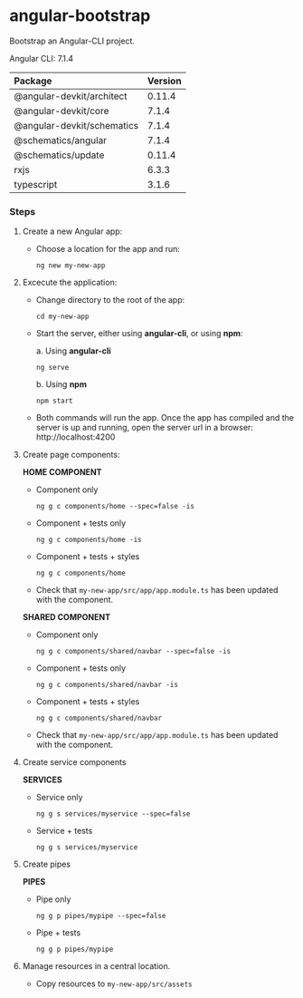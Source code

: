 # angular-bootstrap
Bootstrap an Angular-CLI project.

Angular CLI: 7.1.4

| Package                      | Version |
|:-----------------------------|:--------|
| @angular-devkit/architect    | 0.11.4  |
| @angular-devkit/core         | 7.1.4   |
| @angular-devkit/schematics   | 7.1.4   |
| @schematics/angular          | 7.1.4   |
| @schematics/update           | 0.11.4  |
| rxjs                         | 6.3.3   |
| typescript                   | 3.1.6   |

### Steps
1. Create a new Angular app:
  
    * Choose a location for the app and run:
  
          ng new my-new-app

2. Excecute the application:

    * Change directory to the root of the app:
  
          cd my-new-app
  
    * Start the server, either using **angular-cli**, or using **npm**:
  
      a. Using **angular-cli**
    
          ng serve
  
      b. Using **npm**
  
          npm start
   
    * Both commands will run the app. Once the app has compiled and the server is up and running, open the server url in a browser: http://localhost:4200
    
3. Create page components:
    
    **HOME COMPONENT**
      * Component only
      
            ng g c components/home --spec=false -is
          
      * Component + tests only
      
            ng g c components/home -is
       
      * Component + tests + styles
      
            ng g c components/home
            
      * Check that `my-new-app/src/app/app.module.ts` has been updated with the component.
  
    **SHARED COMPONENT**
      * Component only
      
            ng g c components/shared/navbar --spec=false -is
          
      * Component + tests only
      
            ng g c components/shared/navbar -is
       
      * Component + tests + styles
      
            ng g c components/shared/navbar
            
      * Check that `my-new-app/src/app/app.module.ts` has been updated with the component.
  
4. Create service components

    **SERVICES**
      * Service only 
        
            ng g s services/myservice --spec=false
          
      * Service + tests
    
            ng g s services/myservice
          
5. Create pipes

    **PIPES**
      * Pipe only
    
            ng g p pipes/mypipe --spec=false
          
      * Pipe + tests
    
            ng g p pipes/mypipe
  
1. Manage resources in a central location.

    * Copy resources to `my-new-app/src/assets`
    
